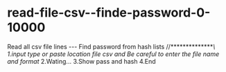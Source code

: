 # read-file-csv--finde-password-0-10000
Read all csv file lines --- Find password from hash lists
//***************\\
1.input
type or paste location file csv and Be careful to enter the file name and format*
2.Wating...
3.Show pass and hash
4.End
